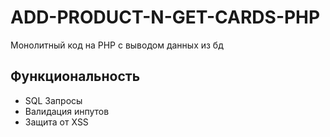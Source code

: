 # ADD-PRODUCT-N-GET-CARDS-PHP
Монолитный код на PHP с выводом данных из бд
## Функциональность
- SQL Запросы
- Валидация инпутов
- Защита от XSS
